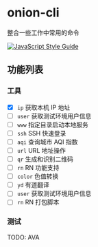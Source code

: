 # onion-cli
整合一些工作中常用的命令

[![JavaScript Style Guide](https://img.shields.io/badge/code_style-standard-brightgreen.svg)](https://standardjs.com)


## 功能列表
### 工具
- [x]  `ip`           获取本机 IP 地址
- [ ]  `user`         获取测试环境用户信息
- [ ]  `www`          指定目录启动本地服务
- [ ]  `ssh`          SSH 快速登录
- [ ]  `aqi`          查询城市 AQI 指数
- [ ]  `url`          URL 地址操作
- [ ]  `qr`           生成和识别二维码
- [ ]  `rn`           RN 功能支持
- [ ]  `color`        色值转换
- [ ]  `yd`           有道翻译
- [ ]  `user`         获取测试环境用户信息
- [ ]  `rn`           RN 打包脚本

### 测试
TODO: AVA
